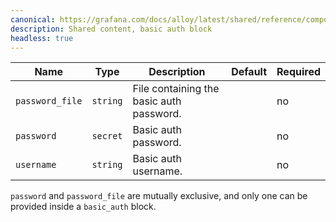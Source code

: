 ```yaml
---
canonical: https://grafana.com/docs/alloy/latest/shared/reference/components/basic-auth-block/
description: Shared content, basic auth block
headless: true
---
```


Name            | Type     | Description                              | Default | Required
----------------|----------|------------------------------------------|---------|---------
`password_file` | `string` | File containing the basic auth password. |         | no
`password`      | `secret` | Basic auth password.                     |         | no
`username`      | `string` | Basic auth username.                     |         | no

`password` and `password_file` are mutually exclusive, and only one can be provided inside a `basic_auth` block.
